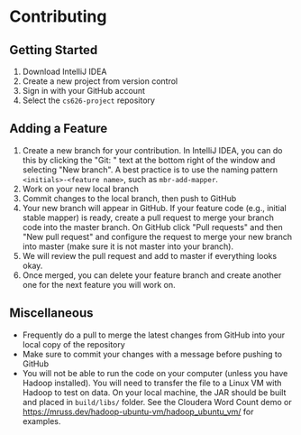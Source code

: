 # Contributing

## Getting Started
1. Download IntelliJ IDEA
2. Create a new project from version control
3. Sign in with your GitHub account
4. Select the `cs626-project` repository

## Adding a Feature
1. Create a new branch for your contribution. In IntelliJ IDEA, you can do this by clicking the "Git: " text at the bottom right of the window and selecting "New branch". A best practice is to use the naming pattern `<initials>-<feature name>`, such as `mbr-add-mapper`.
2. Work on your new local branch
3. Commit changes to the local branch, then push to GitHub
4. Your new branch will appear in GitHub. If your feature code (e.g., initial stable mapper) is ready, create a pull request to merge your branch code into the master branch. On GitHub click "Pull requests" and then "New pull request" and configure the request to merge your new branch into master (make sure it is not master into your branch).
5. We will review the pull request and add to master if everything looks okay.
6. Once merged, you can delete your feature branch and create another one for the next feature you will work on.

## Miscellaneous
- Frequently do a pull to merge the latest changes from GitHub into your local copy of the repository
- Make sure to commit your changes with a message before pushing to GitHub
- You will not be able to run the code on your computer (unless you have Hadoop installed). You will need to transfer the file to a Linux VM with Hadoop to test on data. On your local machine, the JAR should be built and placed in `build/libs/` folder. See the Cloudera Word Count demo or https://mruss.dev/hadoop-ubuntu-vm/hadoop_ubuntu_vm/ for examples.